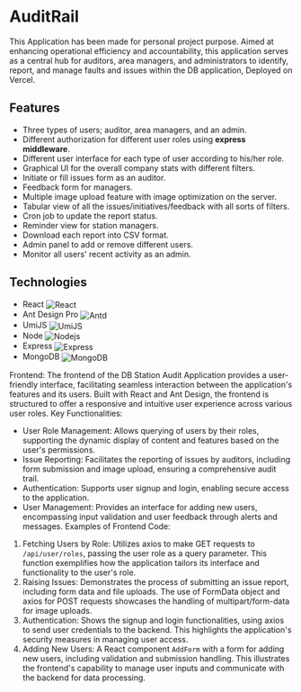 # AuditRail
This Application has been made for personal project purpose. Aimed at enhancing operational efficiency and accountability, this application serves as a central hub for auditors, area managers, and administrators to identify, report, and manage faults and issues within the DB application, Deployed on  Vercel.

## Features
- Three types of users; auditor, area managers, and an admin.
- Different authorization for different user roles using **express middleware**.
- Different user interface for each type of user according to his/her role.
- Graphical UI for the overall company stats with different filters.
- Initiate or fill issues form as an auditor.
- Feedback form for managers.
- Multiple image upload feature with image optimization on the server.
- Tabular view of all the issues/initiatives/feedback with all sorts of filters.
- Cron job to update the report status.
- Reminder view for station managers.
- Download each report into CSV format.
- Admin panel to add or remove different users.
- Monitor all users' recent activity as an admin.

## Technologies
- React <img align="center" alt="React" src="https://img.shields.io/badge/-React-45b8d8?style=flat-square&logo=react&logoColor=white" />
- Ant Design Pro <img align="center" alt="Antd" src="https://img.shields.io/badge/-Ant%20Design-0170FE?style=flat-square&logo=antdesign&logoColor=white" />
- UmiJS <img align="center" alt="UmiJS" src="https://img.shields.io/badge/-UmiJS-1A90FD?style=flat-square&logo=umijs&logoColor=white" />
- Node <img align="center" alt="Nodejs" src="https://img.shields.io/badge/-Nodejs-43853d?style=flat-square&logo=Node.js&logoColor=white" />
- Express <img align="center" alt="Express" src="https://img.shields.io/badge/-Express-000000?style=flat-square&logo=express&logoColor=white" />
- MongoDB <img align="center" alt="MongoDB" src="https://img.shields.io/badge/-MongoDB-13aa52?style=flat-square&logo=mongodb&logoColor=white" />


Frontend:
The frontend of the DB Station Audit Application provides a user-friendly interface, facilitating seamless interaction between the application's features and its users. Built with React and Ant Design, the frontend is structured to offer a responsive and intuitive user experience across various user roles.
Key Functionalities:
- User Role Management: Allows querying of users by their roles, supporting the dynamic display of content and features based on the user's permissions.
- Issue Reporting: Facilitates the reporting of issues by auditors, including form submission and image upload, ensuring a comprehensive audit trail.
- Authentication: Supports user signup and login, enabling secure access to the application.
- User Management: Provides an interface for adding new users, encompassing input validation and user feedback through alerts and messages.
Examples of Frontend Code:
1. Fetching Users by Role: Utilizes axios to make GET requests to `/api/user/roles`, passing the user role as a query parameter. This function exemplifies how the application tailors its interface and functionality to the user's role.
2. Raising Issues: Demonstrates the process of submitting an issue report, including form data and file uploads. The use of FormData object and axios for POST requests showcases the handling of multipart/form-data for image uploads.
3. Authentication: Shows the signup and login functionalities, using axios to send user credentials to the backend. This highlights the application's security measures in managing user access.
4. Adding New Users: A React component `AddForm` with a form for adding new users, including validation and submission handling. This illustrates the frontend's capability to manage user inputs and communicate with the backend for data processing.
